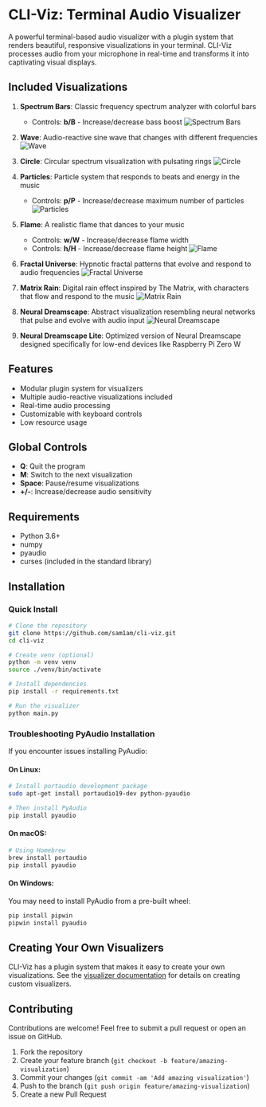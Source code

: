 # CLI-Viz: Terminal Audio Visualizer

A powerful terminal-based audio visualizer with a plugin system that renders beautiful, responsive visualizations in your terminal. CLI-Viz processes audio from your microphone in real-time and transforms it into captivating visual displays.

## Included Visualizations

1. **Spectrum Bars**: Classic frequency spectrum analyzer with colorful bars
   - Controls: **b/B** - Increase/decrease bass boost
   ![Spectrum Bars](previews/bars.gif)

2. **Wave**: Audio-reactive sine wave that changes with different frequencies
   ![Wave](previews/wave.gif)

3. **Circle**: Circular spectrum visualization with pulsating rings
   ![Circle](previews/circle.gif)

4. **Particles**: Particle system that responds to beats and energy in the music
   - Controls: **p/P** - Increase/decrease maximum number of particles
   ![Particles](previews/particles.gif)

5. **Flame**: A realistic flame that dances to your music
   - Controls: **w/W** - Increase/decrease flame width
   - Controls: **h/H** - Increase/decrease flame height
   ![Flame](previews/flame.gif)

6. **Fractal Universe**: Hypnotic fractal patterns that evolve and respond to audio frequencies
   ![Fractal Universe](previews/fractal_universe.gif)

7. **Matrix Rain**: Digital rain effect inspired by The Matrix, with characters that flow and respond to the music
   ![Matrix Rain](previews/matrix_rain.gif)

8. **Neural Dreamscape**: Abstract visualization resembling neural networks that pulse and evolve with audio input
   ![Neural Dreamscape](previews/neural_dreamscape.gif)

9. **Neural Dreamscape Lite**: Optimized version of Neural Dreamscape designed specifically for low-end devices like Raspberry Pi Zero W

## Features

- Modular plugin system for visualizers
- Multiple audio-reactive visualizations included
- Real-time audio processing
- Customizable with keyboard controls
- Low resource usage

## Global Controls

- **Q**: Quit the program
- **M**: Switch to the next visualization
- **Space**: Pause/resume visualizations
- **+/-**: Increase/decrease audio sensitivity

## Requirements

- Python 3.6+
- numpy
- pyaudio
- curses (included in the standard library)

## Installation

### Quick Install

```bash
# Clone the repository
git clone https://github.com/sam1am/cli-viz.git
cd cli-viz

# Create venv (optional)
python -m venv venv
source ./venv/bin/activate

# Install dependencies
pip install -r requirements.txt

# Run the visualizer
python main.py
```

### Troubleshooting PyAudio Installation

If you encounter issues installing PyAudio:

#### On Linux:
```bash
# Install portaudio development package
sudo apt-get install portaudio19-dev python-pyaudio

# Then install PyAudio
pip install pyaudio
```

#### On macOS:
```bash
# Using Homebrew
brew install portaudio
pip install pyaudio
```

#### On Windows:
You may need to install PyAudio from a pre-built wheel:
```bash
pip install pipwin
pipwin install pyaudio
```

## Creating Your Own Visualizers

CLI-Viz has a plugin system that makes it easy to create your own visualizations. See the [visualizer documentation](visualizers/README.md) for details on creating custom visualizers.

## Contributing

Contributions are welcome! Feel free to submit a pull request or open an issue on GitHub.

1. Fork the repository
2. Create your feature branch (`git checkout -b feature/amazing-visualization`)
3. Commit your changes (`git commit -am 'Add amazing visualization'`)
4. Push to the branch (`git push origin feature/amazing-visualization`)
5. Create a new Pull Request